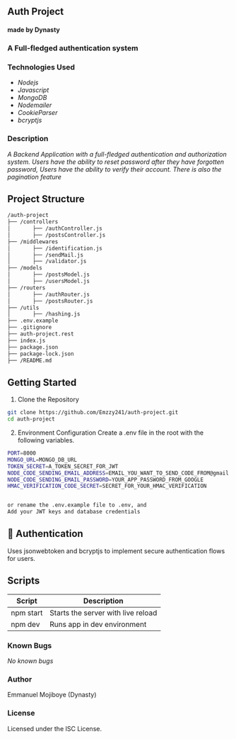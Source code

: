 ## Auth Project
#### made by Dynasty
### A Full-fledged authentication system

### Technologies Used 
* _Nodejs_
* _Javascript_
* _MongoDB_
* _Nodemailer_
* _CookieParser_
* _bcryptjs_

### Description
_A Backend Application with a full-fledged authentication and authorization system. Users have the ability to reset password after they have forgotten password, Users have the ability to verify their account. There is also the pagination feature_

## Project Structure
```sh
/auth-project
├── /controllers
│       ├── /authController.js
│       ├── /postsController.js
├── /middlewares
│       ├── /identification.js
│       ├── /sendMail.js
│       ├── /validator.js
├── /models
│       ├── /postsModel.js
│       ├── /usersModel.js
├── /routers
│       ├── /authRouter.js
│       ├── /postsRouter.js
├── /utils
│       ├── /hashing.js
├── .env.example
├── .gitignore
├── auth-project.rest
├── index.js
├── package.json
├── package-lock.json
├── /README.md

```

## Getting Started
1. Clone the Repository
```sh
git clone https://github.com/Emzzy241/auth-project.git
cd auth-project
```

2. Environment Configuration
Create a .env file in the root with the following variables.
```sh
PORT=8000
MONGO_URL=MONGO_DB_URL
TOKEN_SECRET=A_TOKEN_SECRET_FOR_JWT
NODE_CODE_SENDING_EMAIL_ADDRESS=EMAIL_YOU_WANT_TO_SEND_CODE_FROM@gmail.com
NODE_CODE_SENDING_EMAIL_PASSWORD=YOUR_APP_PASSWORD_FROM_GOOGLE
HMAC_VERIFICATION_CODE_SECRET=SECRET_FOR_YOUR_HMAC_VERIFICATION


or rename the .env.example file to .env, and
Add your JWT keys and database credentials

```
## 🔐 Authentication
Uses jsonwebtoken and bcryptjs to implement secure authentication flows for users.

## Scripts 

| Script     | Description
|------------|-------------------------------------|
| npm start  | Starts the server with live reload  |
| npm dev    | Runs app in dev environment         |

### Known Bugs
_No known bugs_

### Author
Emmanuel Mojiboye (Dynasty)

### License
Licensed under the ISC License.